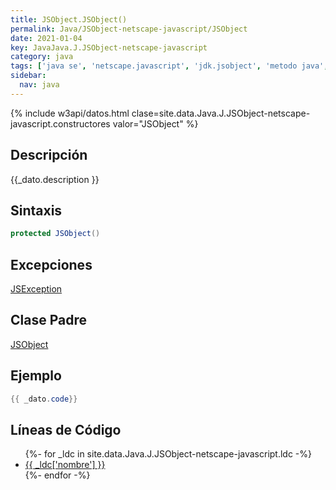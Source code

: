 ```yaml
---
title: JSObject.JSObject()
permalink: Java/JSObject-netscape-javascript/JSObject
date: 2021-01-04
key: JavaJava.J.JSObject-netscape-javascript
category: java
tags: ['java se', 'netscape.javascript', 'jdk.jsobject', 'metodo java', 'Java 1.0']
sidebar: 
  nav: java
---
```


{% include w3api/datos.html clase=site.data.Java.J.JSObject-netscape-javascript.constructores valor="JSObject" %}

## Descripción
{{_dato.description }}

## Sintaxis
~~~java
protected JSObject()
~~~

## Excepciones
[JSException](/Java/JSException/)

## Clase Padre
[JSObject](/Java/JSObject-netscape-javascript/)

## Ejemplo
~~~java
{{ _dato.code}}
~~~

## Líneas de Código
<ul>
{%- for _ldc in site.data.Java.J.JSObject-netscape-javascript.ldc -%}
   <li>
       <a href="{{_ldc['url'] }}">{{ _ldc['nombre'] }}</a>
   </li>
{%- endfor -%}
</ul>
